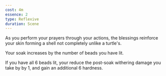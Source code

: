 ```yaml
---
cost: 4m
essence: 2
type: Reflexive
duration: Scene
---
```


As you perform your prayers through your actions, the blessings reinforce your skin forming a shell not completely unlike a turtle's.

Your soak increases by the number of beads you have lit.

If you have all 6 beads lit, your reduce the post-soak withering damage you take by by 1, and gain an additional 6 hardness.
